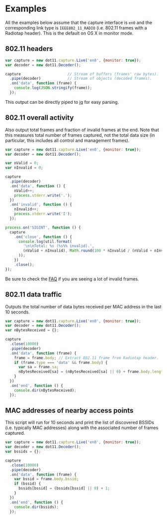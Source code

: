 # Examples


All the examples below assume that the capture interface is `en0` and the
corresponding link type is `IEEE802_11_RADIO` (i.e. 802.11 frames with a
Radiotap header). This is the default on OS X in monitor mode.


## 802.11 headers

```javascript
var capture = new dot11.capture.Live('en0', {monitor: true});
var decoder = new dot11.Decoder();

capture                     // Stream of buffers (frames' raw bytes).
  .pipe(decoder)            // Stream of objects (decoded frames).
  .on('data', function (frame) {
    console.log(JSON.stringify(frame));
  });
```

This output can be directly piped to [jq][] for
easy parsing.


## 802.11 overall activity

Also output total frames and fraction of invalid frames at the end. Note that
this measures total number of frames captured, not the total data size (in
particular, this includes all control and management frames).

```javascript
var capture = new dot11.capture.Live('en0', {monitor: true});
var decoder = new dot11.Decoder();

var nValid = 0;
var nInvalid = 0;

capture
  .pipe(decoder)
  .on('data', function () {
    nValid++;
    process.stderr.write('.');
  })
  .on('invalid', function () {
    nInvalid++;
    process.stderr.write('I');
  });

process.on('SIGINT', function () {
  capture
    .on('close', function () {
      console.log(util.format(
        '\n\nTotal: %s (%s%% invalid).',
        (nValid + nInvalid), Math.round(100 * nInvalid / (nValid + nInvalid))
      ));
    })
    .close();
});
```

Be sure to check the [FAQ][] if you are seeing a lot of invalid frames.


## 802.11 data traffic

Outputs the total number of data bytes received per MAC address in the last 10
seconds.

```javascript
var capture = new dot11.capture.Live('en0', {monitor: true});
var decoder = new dot11.Decoder();
var nBytesReceived = {};

capture
  .close(10000)
  .pipe(decoder)
  .on('data', function (frame) {
    frame = frame.body; // Extract 802.11 frame from Radiotap header.
    if (frame.type === 'data' && frame.body) {
      var sa = frame.sa;
      nBytesReceived[sa] = (nBytesReceived[sa] || 0) + frame.body.length;
    }
  })
  .on('end', function () {
    console.dir(nBytesReceived);
  });
```


## MAC addresses of nearby access points

This script will run for 10 seconds and print the list of discovered BSSIDs
(i.e. typically MAC addresses) along with the associated number of frames
captured.

```javascript
var capture = new dot11.capture.Live('en0', {monitor: true});
var decoder = new dot11.Decoder();
var bssids = {};

capture
  .close(10000)
  .pipe(decoder)
  .on('data', function (frame) {
    var bssid = frame.body.bssid;
    if (bssid) {
      bssids[bssid] = (bssids[bssid] || 0) + 1;
    }
  })
  .on('end', function () {
    console.dir(bssids);
  });
```

[jq]: http://stedolan.github.io/jq/
[FAQ]: https://github.com/mtth/dot11/blob/master/doc/faq.md#im-seeing-a-lot-of-invalid-frames-why-is-this
